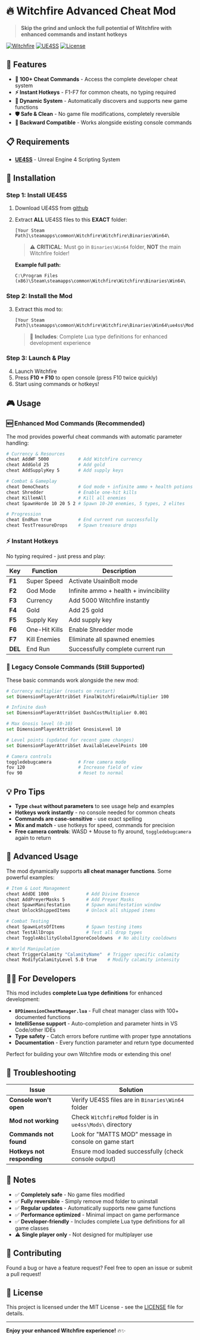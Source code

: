 # 🔥 Witchfire Advanced Cheat Mod

> **Skip the grind and unlock the full potential of Witchfire with enhanced commands and instant hotkeys**

[![Witchfire](https://img.shields.io/badge/Game-Witchfire-orange)](https://store.steampowered.com/app/1205370/Witchfire/)
[![UE4SS](https://img.shields.io/badge/Requires-UE4SS-blue)](https://www.nexusmods.com/site/mods/785)
[![License](https://img.shields.io/badge/License-MIT-green)](#)

## 🚀 Features

- **🎯 100+ Cheat Commands** - Access the complete developer cheat system
- **⚡ Instant Hotkeys** - F1-F7 for common cheats, no typing required
- **🔄 Dynamic System** - Automatically discovers and supports new game functions
- **🛡️ Safe & Clean** - No game file modifications, completely reversible
- **🔧 Backward Compatible** - Works alongside existing console commands

## 📋 Requirements

- **[UE4SS](https://github.com/UE4SS-RE/RE-UE4SS/releases)** - Unreal Engine 4 Scripting System

## 🔧 Installation

### Step 1: Install UE4SS

1. Download UE4SS from [github](https://github.com/UE4SS-RE/RE-UE4SS/releases)
2. Extract **ALL** UE4SS files to this **EXACT** folder:

   ```
   [Your Steam Path]\steamapps\common\Witchfire\Witchfire\Binaries\Win64\
   ```

   > ⚠️ **CRITICAL**: Must go in `Binaries\Win64` folder, **NOT** the main Witchfire folder!

   **Example full path:**

   ```
   C:\Program Files (x86)\Steam\steamapps\common\Witchfire\Witchfire\Binaries\Win64\
   ```

### Step 2: Install the Mod

3. Extract this mod to:
   ```
   [Your Steam Path]\steamapps\common\Witchfire\Witchfire\Binaries\Win64\ue4ss\Mods\WitchfireMod\
   ```
   
   > 📁 **Includes**: Complete Lua type definitions for enhanced development experience

### Step 3: Launch & Play

4. Launch Witchfire
5. Press **F10 + F10** to open console (press F10 twice quickly)
6. Start using commands or hotkeys!

## 🎮 Usage

### 🆕 Enhanced Mod Commands (Recommended)

The mod provides powerful cheat commands with automatic parameter handling:

```bash
# Currency & Resources
cheat AddWF 5000           # Add Witchfire currency
cheat AddGold 25           # Add gold
cheat AddSupplyKey 5       # Add supply keys

# Combat & Gameplay
cheat DemoCheats           # God mode + infinite ammo + health potions
cheat Shredder             # Enable one-hit kills
cheat KillemAll            # Kill all enemies
cheat SpawnHorde 10 20 5 2 # Spawn 10-20 enemies, 5 types, 2 elites

# Progression
cheat EndRun true          # End current run successfully
cheat TestTreasureDrops    # Spawn treasure drops
```

### ⚡ Instant Hotkeys

No typing required - just press and play:

| Key     | Function      | Description                            |
| ------- | ------------- | -------------------------------------- |
| **F1**  | Super Speed   | Activate UsainBolt mode                |
| **F2**  | God Mode      | Infinite ammo + health + invincibility |
| **F3**  | Currency      | Add 5000 Witchfire instantly           |
| **F4**  | Gold          | Add 25 gold                            |
| **F5**  | Supply Key    | Add supply key                         |
| **F6**  | One-Hit Kills | Enable Shredder mode                   |
| **F7**  | Kill Enemies  | Eliminate all spawned enemies          |
| **DEL** | End Run       | Successfully complete current run      |

### 🔄 Legacy Console Commands (Still Supported)

These basic commands work alongside the new mod:

```bash
# Currency multiplier (resets on restart)
set DimensionPlayerAttribSet FinalWitchfireGainMultiplier 100

# Infinite dash
set DimensionPlayerAttribSet DashCostMultiplier 0.001

# Max Gnosis level (0-10)
set DimensionPlayerAttribSet GnosisLevel 10

# Level points (updated for recent game changes)
set DimensionPlayerAttribSet AvailableLevelPoints 100

# Camera controls
toggledebugcamera          # Free camera mode
fov 120                    # Increase field of view
fov 90                     # Reset to normal
```

## 💡 Pro Tips

- **Type `cheat` without parameters** to see usage help and examples
- **Hotkeys work instantly** - no console needed for common cheats
- **Commands are case-sensitive** - use exact spelling
- **Mix and match** - use hotkeys for speed, commands for precision
- **Free camera controls**: WASD + Mouse to fly around, `toggledebugcamera` again to return

## 🔧 Advanced Usage

The mod dynamically supports **all cheat manager functions**. Some powerful examples:

```bash
# Item & Loot Management
cheat AddDE 1000              # Add Divine Essence
cheat AddPreyerMasks 5        # Add Preyer Masks
cheat SpawnManifestation      # Spawn manifestation window
cheat UnlockShippedItems      # Unlock all shipped items

# Combat Testing
cheat SpawnLotsOfItems        # Spawn testing items
cheat TestAllDrops            # Test all drop types
cheat ToggleAbilityGlobalIgnoreCooldowns  # No ability cooldowns

# World Manipulation
cheat TriggerCalamity "CalamityName"  # Trigger specific calamity
cheat ModifyCalamityLevel 5.0 true    # Modify calamity intensity
```

## 👨‍💻 For Developers

This mod includes **complete Lua type definitions** for enhanced development:

- **`BPDimensionCheatManager.lua`** - Full cheat manager class with 100+ documented functions
- **IntelliSense support** - Auto-completion and parameter hints in VS Code/other IDEs
- **Type safety** - Catch errors before runtime with proper type annotations
- **Documentation** - Every function parameter and return type documented

Perfect for building your own Witchfire mods or extending this one!

## 🛟 Troubleshooting

| Issue                      | Solution                                                  |
| -------------------------- | --------------------------------------------------------- |
| **Console won't open**     | Verify UE4SS files are in `Binaries\Win64` folder         |
| **Mod not working**        | Check `WitchfireMod` folder is in `ue4ss\Mods\` directory |
| **Commands not found**     | Look for "MATTS MOD" message in console on game start     |
| **Hotkeys not responding** | Ensure mod loaded successfully (check console output)     |

## 📝 Notes

- ✅ **Completely safe** - No game files modified
- ✅ **Fully reversible** - Simply remove mod folder to uninstall
- ✅ **Regular updates** - Automatically supports new game functions
- ✅ **Performance optimized** - Minimal impact on game performance
- ✅ **Developer-friendly** - Includes complete Lua type definitions for all game classes
- ⚠️ **Single player only** - Not designed for multiplayer use

## 🤝 Contributing

Found a bug or have a feature request? Feel free to open an issue or submit a pull request!

## 📄 License

This project is licensed under the MIT License - see the [LICENSE](LICENSE) file for details.

---

**Enjoy your enhanced Witchfire experience!** 🔥✨
